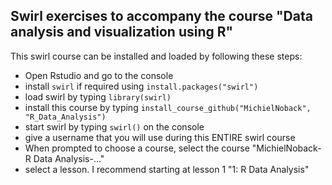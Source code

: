 ## Swirl exercises to accompany the course "Data analysis and visualization using R"

This swirl course can be installed and loaded by following these steps:
- Open Rstudio and go to the console
- install `swirl` if required using `install.packages("swirl")`
- load swirl by typing `library(swirl)`
- install this course by typing `install_course_github("MichielNoback", "R_Data_Analysis")`
- start swirl by typing `swirl()` on the console
- give a username that you will use during this ENTIRE swirl course
- When prompted to choose a course, select the course "MichielNoback-R Data Analysis-..."
- select a lesson. I recommend starting at lesson 1 "1: R Data Analysis"
